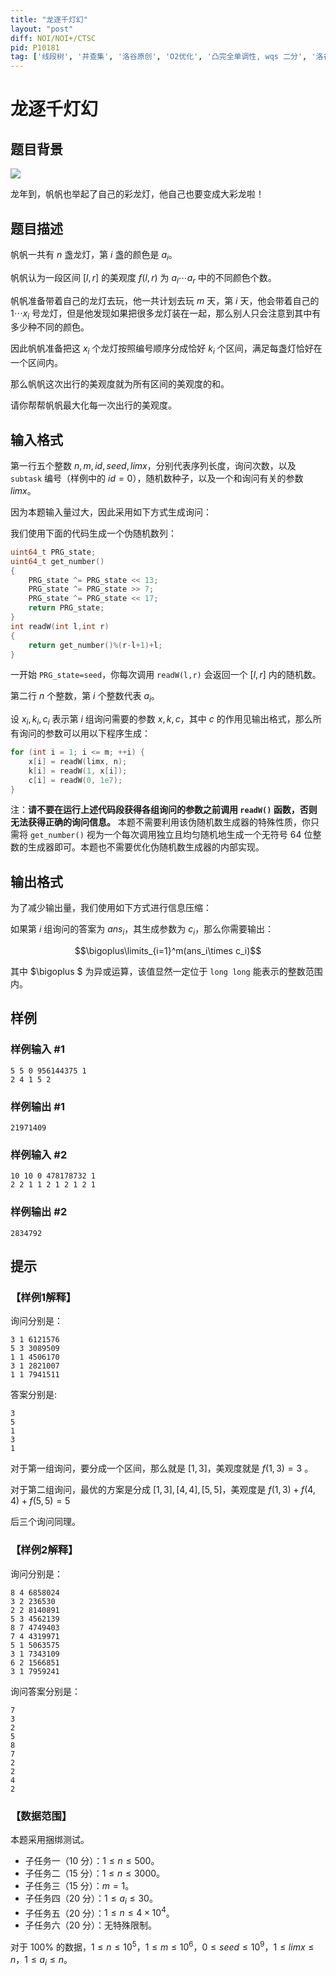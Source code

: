 ```yaml
---
title: "龙逐千灯幻"
layout: "post"
diff: NOI/NOI+/CTSC
pid: P10181
tag: ['线段树', '并查集', '洛谷原创', 'O2优化', '凸完全单调性, wqs 二分', '洛谷月赛', '根号分治', '单调栈']
---
```

# 龙逐千灯幻
## 题目背景

![](https://cdn.luogu.com.cn/upload/image_hosting/6w2vttoo.png)

龙年到，帆帆也举起了自己的彩龙灯，他自己也要变成大彩龙啦！
## 题目描述

帆帆一共有 $n$ 盏龙灯，第 $i$ 盏的颜色是 $a_i$。

帆帆认为一段区间 $[l,r]$ 的美观度 $f(l,r)$ 为 $a_l\cdots a_r$ 中的不同颜色个数。

帆帆准备带着自己的龙灯去玩，他一共计划去玩 $m$ 天，第 $i$ 天，他会带着自己的 $1\cdots x_i$ 号龙灯，但是他发现如果把很多龙灯装在一起，那么别人只会注意到其中有多少种不同的颜色。

因此帆帆准备把这 $x_i$ 个龙灯按照编号顺序分成恰好 $k_i$ 个区间，满足每盏灯恰好在一个区间内。

那么帆帆这次出行的美观度就为所有区间的美观度的和。

请你帮帮帆帆最大化每一次出行的美观度。


## 输入格式

第一行五个整数 $n,m,id,seed,limx$，分别代表序列长度，询问次数，以及 $\texttt{subtask}$ 编号（样例中的 $id=0$），随机数种子，以及一个和询问有关的参数 $limx$。

因为本题输入量过大，因此采用如下方式生成询问：

我们使用下面的代码生成一个伪随机数列：

```cpp
uint64_t PRG_state;
uint64_t get_number()
{
    PRG_state ^= PRG_state << 13;
    PRG_state ^= PRG_state >> 7;
    PRG_state ^= PRG_state << 17;
    return PRG_state;
}
int readW(int l,int r)
{
	return get_number()%(r-l+1)+l;
}
```

一开始 `PRG_state=seed`，你每次调用 `readW(l,r)` 会返回一个 $[l,r]$ 内的随机数。

第二行 $n$ 个整数，第 $i$ 个整数代表 $a_i$。

设 $x_i,k_i,c_i$ 表示第 $i$ 组询问需要的参数 $x,k,c$，其中 $c$ 的作用见输出格式，那么所有询问的参数可以用以下程序生成：

```cpp
for (int i = 1; i <= m; ++i) {
	x[i] = readW(limx, n);
	k[i] = readW(1, x[i]);
	c[i] = readW(0, 1e7);
}
```

注：**请不要在运行上述代码段获得各组询问的参数之前调用 `readW()` 函数，否则无法获得正确的询问信息。** 本题不需要利用该伪随机数生成器的特殊性质，你只需将  `get_number()` 视为一个每次调用独立且均匀随机地生成一个无符号 $64$ 位整数的生成器即可。本题也不需要优化伪随机数生成器的内部实现。
## 输出格式

为了减少输出量，我们使用如下方式进行信息压缩：

如果第 $i$ 组询问的答案为 $ans_i$，其生成参数为 $c_i$，那么你需要输出：

$$\bigoplus\limits_{i=1}^m(ans_i\times c_i)$$

其中 $\bigoplus $ 为异或运算，该值显然一定位于 `long long` 能表示的整数范围内。
## 样例

### 样例输入 #1
```
5 5 0 956144375 1
2 4 1 5 2 

```
### 样例输出 #1
```
21971409
```
### 样例输入 #2
```
10 10 0 478178732 1
2 2 1 1 2 1 2 1 2 1 

```
### 样例输出 #2
```
2834792
```
## 提示

### 【样例1解释】

询问分别是：

```
3 1 6121576
5 3 3089509
1 1 4506170
3 1 2821007
1 1 7941511
```

答案分别是:

```
3
5
1
3
1
```

对于第一组询问，要分成一个区间，那么就是 $[1,3]$，美观度就是 $f(1,3)=3$ 。

对于第二组询问，最优的方案是分成 $[1,3],[4,4],[5,5]$，美观度是 $f(1,3)+f(4,4)+f(5,5)=5$

后三个询问同理。

### 【样例2解释】

询问分别是：

```
8 4 6858024
3 2 236530
2 2 8140891
5 3 4562139
8 7 4749403
7 4 4319971
5 1 5063575
3 1 7343109
6 2 1566851
3 1 7959241
```

询问答案分别是：

```
7
3
2
5
8
7
2
2
4
2
```

### 【数据范围】

本题采用捆绑测试。

- 子任务一（$10$ 分）：$1 \leq n\leq 500$。
- 子任务二（$15$ 分）：$1\leq n\leq 3000$。
- 子任务三（$15$ 分）：$m=1$。
- 子任务四（$20$ 分）：$1\le a_i\le 30$。
- 子任务五（$20$ 分）：$1\leq n\leq 4\times 10^4$。
- 子任务六（$20$ 分）：无特殊限制。


对于 $100\%$ 的数据，$1 \leq n\leq 10^5$，$1\leq  m\leq 10^6$，$0\leq seed\leq 10^9$，$1\leq limx\leq n$，$1\leq a_i\leq n$。
